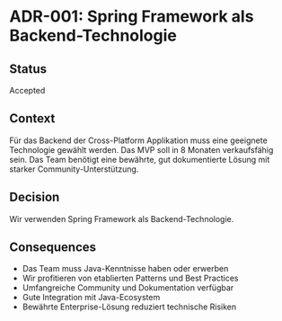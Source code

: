 # ADR-001: Spring Framework als Backend-Technologie

## Status
Accepted

## Context
Für das Backend der Cross-Platform Applikation muss eine geeignete Technologie gewählt werden. Das MVP soll in 8 Monaten verkaufsfähig sein. Das Team benötigt eine bewährte, gut dokumentierte Lösung mit starker Community-Unterstützung.

## Decision
Wir verwenden Spring Framework als Backend-Technologie.

## Consequences
- Das Team muss Java-Kenntnisse haben oder erwerben
- Wir profitieren von etablierten Patterns und Best Practices
- Umfangreiche Community und Dokumentation verfügbar
- Gute Integration mit Java-Ecosystem
- Bewährte Enterprise-Lösung reduziert technische Risiken